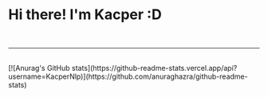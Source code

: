<h1>Hi there! I'm Kacper :D</h1>
<br/>
<hr/>
<br/>
[![Anurag's GitHub stats](https://github-readme-stats.vercel.app/api?username=KacperNlp)](https://github.com/anuraghazra/github-readme-stats)



<!--
**KacperNlp/KacperNlp** is a ✨ _special_ ✨ repository because its `README.md` (this file) appears on your GitHub profile.

Here are some ideas to get you started:

- 🔭 I’m currently working on ...
- 🌱 I’m currently learning ...
- 👯 I’m looking to collaborate on ...
- 🤔 I’m looking for help with ...
- 💬 Ask me about ...
- 📫 How to reach me: ...
- 😄 Pronouns: ...
- ⚡ Fun fact: ...
-->

